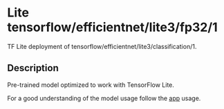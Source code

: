 # Lite tensorflow/efficientnet/lite3/fp32/1
TF Lite deployment of tensorflow/efficientnet/lite3/classification/1.

<!-- asset-path: legacy -->
<!-- parent-model: tensorflow/efficientnet/lite3/classification/1 -->

## Description
Pre-trained model optimized to work with TensorFlow Lite.


For a good understanding of the model usage follow the
[app](https://github.com/tensorflow/examples/blob/master/lite/examples/image_classification/android/lib_support/src/main/java/org/tensorflow/lite/examples/classification/tflite/Classifier.java)
usage.
